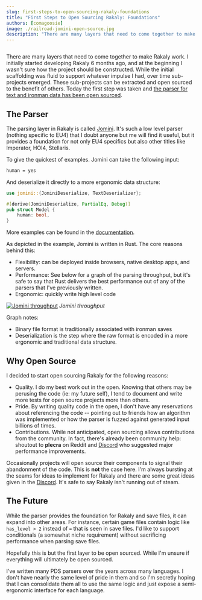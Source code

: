```yaml
---
slug: first-steps-to-open-sourcing-rakaly-foundations
title: "First Steps to Open Sourcing Rakaly: Foundations"
authors: [comagoosie]
image: ./railroad-jomini-open-source.jpg
description: "There are many layers that need to come together to make Rakaly work. I initially started developing Rakaly 6 months ago, and at the beginning I wasn't sure how the project should be constructed. While the initial scaffolding was fluid to support whatever impulse I had, over time sub-projects emerged. These sub-projects can be extracted and open sourced to the benefit of others. Today the first step was taken and the parser for text and ironman data has been open sourced."
---
```


<div style={{textAlign: "center"}}>
  <img alt="" width={512} height={215} src={require("./railroad-jomini-open-source.jpg").default} />
</div>

There are many layers that need to come together to make Rakaly work. I initially started developing Rakaly 6 months ago, and at the beginning I wasn't sure how the project should be constructed. While the initial scaffolding was fluid to support whatever impulse I had, over time sub-projects emerged. These sub-projects can be extracted and open sourced to the benefit of others. Today the first step was taken and [the parser for text and ironman data has been open sourced](https://github.com/rakaly/jomini).

<!--truncate-->

## The Parser

The parsing layer in Rakaly is called [Jomini](https://github.com/rakaly/jomini). It's such a low level parser (nothing specific to EU4) that I doubt anyone but me will find it useful, but it provides a foundation for not only EU4 specifics but also other titles like Imperator, HOI4, Stellaris.

To give the quickest of examples. Jomini can take the following input:

```txt
human = yes
```

And deserialize it directly to a more ergonomic data structure:

```rust
use jomini::{JominiDeserialize, TextDeserializer};

#[derive(JominiDeserialize, PartialEq, Debug)]
pub struct Model {
    human: bool,
}
```

More examples can be found in the [documentation](https://docs.rs/jomini/).

As depicted in the example, Jomini is written in Rust. The core reasons behind this:

- Flexibility: can be deployed inside browsers, native desktop apps, and servers.
- Performance: See below for a graph of the parsing throughput, but it's safe to say that Rust delivers the best performance out of any of the parsers that I've previously written.
- Ergonomic: quickly write high level code

[![Jomini throughput](jomini-bench-throughput.png)](jomini-bench-throughput.png)
*Jomini throughput*

Graph notes:

- Binary file format is traditionally associated with ironman saves
- Deserialization is the step where the raw format is encoded in a more ergonomic and traditional data structure.

## Why Open Source

I decided to start open sourcing Rakaly for the following reasons:

- Quality. I do my best work out in the open. Knowing that others may be perusing the code (ie: my future self), I tend to document and write more tests for open source projects more than others.
- Pride. By writing quality code in the open, I don't have any reservations about referencing the code -- pointing out to friends how an algorithm was implemented or how the parser is fuzzed against generated input billions of times.
- Contributions. While not anticipated, open sourcing allows contributions from the community. In fact, there's already been community help: shoutout to **plecra** on Reddit and [Discord](https://discord.gg/rCpNWQW) who suggested major performance improvements.

Occasionally projects will open source their components to signal their abandonment of the code. This is **not** the case here. I'm always bursting at the seams for ideas to implement for Rakaly and there are some great ideas given in the [Discord](https://discord.gg/rCpNWQW). It's safe to say Rakaly isn't running out of steam.

## The Future

While the parser provides the foundation for Rakaly and save files, it can expand into other areas. For instance, certain game files contain logic like `has_level > 2` instead of `=` that is seen in save files. I'd like to support conditionals (a somewhat niche requirement) without sacrificing performance when parsing save files.

Hopefully this is but the first layer to be open sourced. While I'm unsure if everything will ultimately be open sourced.

I've written many PDS parsers over the years across many languages. I don't have nearly the same level of pride in them and so I'm secretly hoping that I can consolidate them all to use the same logic and just expose a semi-ergonomic interface for each language.
